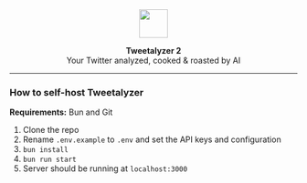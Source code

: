 <center>

<img src="https://assets-store.glitch.me/twtlyzer.svg" width="50">    

**Tweetalyzer 2**  
Your Twitter analyzed, cooked & roasted by AI

</center>

***

### How to self-host Tweetalyzer
**Requirements:** Bun and Git

1. Clone the repo
2. Rename `.env.example` to `.env` and set the API keys and configuration
3. `bun install`
4. `bun run start`
5. Server should be running at `localhost:3000`